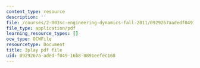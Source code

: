 ```yaml
---
content_type: resource
description: ''
file: /courses/2-003sc-engineering-dynamics-fall-2011/0929267aadedf04916b88891eefec168_d00XI_UTKQo.pdf
file_type: application/pdf
learning_resource_types: []
ocw_type: OCWFile
resourcetype: Document
title: 3play pdf file
uid: 0929267a-aded-f049-16b8-8891eefec168
---
```

